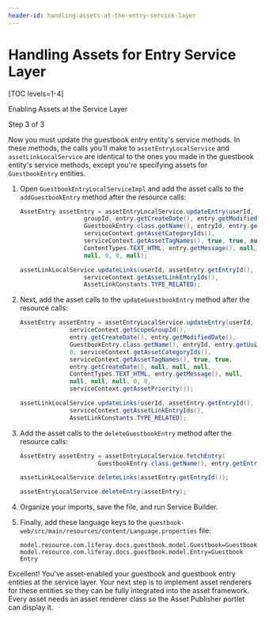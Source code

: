 ```yaml
---
header-id: handling-assets-at-the-entry-service-layer
---
```


# Handling Assets for Entry Service Layer

[TOC levels=1-4]

<div class="learn-path-step row">
    <p id="stepTitle">Enabling Assets at the Service Layer</p><p>Step 3 of 3</p>
</div>

Now you must update the guestbook entry entity's service methods. In these 
methods, the calls you'll make to `assetEntryLocalService` and 
`assetLinkLocalService` are identical to the ones you made in the guestbook
entity's service methods, except you're specifying assets for `GuestbookEntry`
entities. 

1.  Open `GuestbookEntryLocalServiceImpl` and add the asset calls to the
    `addGuestbookEntry` method after the resource calls: 

    ```java
    AssetEntry assetEntry = assetEntryLocalService.updateEntry(userId,
                      groupId, entry.getCreateDate(), entry.getModifiedDate(),
                      GuestbookEntry.class.getName(), entryId, entry.getUuid(), 0,
                      serviceContext.getAssetCategoryIds(),
                      serviceContext.getAssetTagNames(), true, true, null, null, null, null,
                      ContentTypes.TEXT_HTML, entry.getMessage(), null, null, null,
                      null, 0, 0, null);

    assetLinkLocalService.updateLinks(userId, assetEntry.getEntryId(),
                      serviceContext.getAssetLinkEntryIds(),
                      AssetLinkConstants.TYPE_RELATED);
    ```

2.  Next, add the asset calls to the `updateGuestbookEntry` method after the resource 
    calls: 

    ```java
    AssetEntry assetEntry = assetEntryLocalService.updateEntry(userId,
                  serviceContext.getScopeGroupId(),
                  entry.getCreateDate(), entry.getModifiedDate(),
                  GuestbookEntry.class.getName(), entryId, entry.getUuid(),
                  0, serviceContext.getAssetCategoryIds(),
                  serviceContext.getAssetTagNames(), true, true,
                  entry.getCreateDate(), null, null, null,
                  ContentTypes.TEXT_HTML, entry.getMessage(), null,
                  null, null, null, 0, 0,
                  serviceContext.getAssetPriority());

    assetLinkLocalService.updateLinks(userId, assetEntry.getEntryId(),
                  serviceContext.getAssetLinkEntryIds(),
                  AssetLinkConstants.TYPE_RELATED);
    ```

3.  Add the asset calls to the `deleteGuestbookEntry` method after the resource calls: 

    ```java
    AssetEntry assetEntry = assetEntryLocalService.fetchEntry(
                          GuestbookEntry.class.getName(), entry.getEntryId());

    assetLinkLocalService.deleteLinks(assetEntry.getEntryId());

    assetEntryLocalService.deleteEntry(assetEntry);
    ```

4.  Organize your imports, save the file, and run Service Builder. 

5.  Finally, add these language keys to the
    `guestbook-web/src/main/resources/content/Language.properties` file:

    ```properties
    model.resource.com.liferay.docs.guestbook.model.Guestbook=Guestbook
    model.resource.com.liferay.docs.guestbook.model.Entry=Guestbook Entry
    ```

Excellent! You've asset-enabled your guestbook and guestbook entry entities at
the service layer. Your next step is to implement asset renderers for these
entities so they can be fully integrated into the asset framework. Every asset
needs an asset renderer class so the Asset Publisher portlet can display it.
